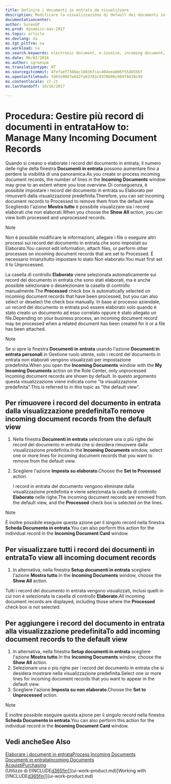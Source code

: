 ```yaml
---
title: Definire i documenti in entrata da visualizzare
description: Modificare la visualizzazione di default dei documenti in entrata, ad esempio le fatture elettroniche, per migliorare la panoramica dei record elaborati e non elaborati.
documentationcenter: 
author: SorenGP
ms.prod: dynamics-nav-2017
ms.topic: article
ms.devlang: na
ms.tgt_pltfrm: na
ms.workload: na
ms.search.keywords: electronic document, e-invoice, incoming document, OCR, ecommerce, document exchange, import invoice
ms.date: 06/02/2016
ms.author: sgroespe
ms.translationtype: HT
ms.sourcegitcommit: 4fefaef7380ac10836fcac404eea006f55d8556f
ms.openlocfilehash: fd0fe9047e6d2fe83783c9370b98c969f8430c49
ms.contentlocale: it-it
ms.lasthandoff: 10/16/2017

---
```

# <a name="how-to-manage-many-incoming-document-records"></a><span data-ttu-id="3b4c1-103">Procedura: Gestire più record di documenti in entrata</span><span class="sxs-lookup"><span data-stu-id="3b4c1-103">How to: Manage Many Incoming Document Records</span></span>
<span data-ttu-id="3b4c1-104">Quando si creano o elaborate i record del documento in entrata, il numero delle righe della finestra **Documenti in entrata** possono aumentare fino a perdere la visibilità di una panoramica.</span><span class="sxs-lookup"><span data-stu-id="3b4c1-104">As you create or process incoming document records, the number of lines in the **Incoming Documents** window may grow to an extent where you lose overview.</span></span> <span data-ttu-id="3b4c1-105">Di conseguenza, è possibile impostare i record del documento in entrata su Elaborato per rimuoverli dalla visualizzazione predefinita.</span><span class="sxs-lookup"><span data-stu-id="3b4c1-105">Therefore, you can set incoming document records to Processed to remove them from the default view.</span></span> <span data-ttu-id="3b4c1-106">Scegliendo l'azione **Mostra tutto** è possibile visualizzare sia i record elaborati che non elaborati.</span><span class="sxs-lookup"><span data-stu-id="3b4c1-106">When you choose the **Show All** action, you can view both processed and unprocessed records.</span></span>

> [!NOTE]  
>   <span data-ttu-id="3b4c1-107">Non è possibile modificare le informazioni, allegare i file o eseguire altri processi sui record del documento in entrata che sono impostati su Elaborato.</span><span class="sxs-lookup"><span data-stu-id="3b4c1-107">You cannot edit information, attach files, or perform other processes on incoming document records that are set to Processed.</span></span> <span data-ttu-id="3b4c1-108">È necessario innanzitutto impostare lo stato Non elaborato.</span><span class="sxs-lookup"><span data-stu-id="3b4c1-108">You must first set it to Unprocessed.</span></span>

<span data-ttu-id="3b4c1-109">La casella di controllo **Elaborato** viene selezionata automaticamente sui record del documento in entrata che sono stati elaborati, ma è anche possibile selezionare o deselezionare la casella di controllo manualmente.</span><span class="sxs-lookup"><span data-stu-id="3b4c1-109">The **Processed** check box is automatically selected on incoming document records that have been processed, but you can also select or deselect the check box manually.</span></span> <span data-ttu-id="3b4c1-110">In base al processo aziendale, un record del documento in entrata può essere elaborato solo quando è stato creato un documento ad esso correlato oppure è stato allegato un file.</span><span class="sxs-lookup"><span data-stu-id="3b4c1-110">Depending on your business process, an incoming document record may be processed when a related document has been created for it or a file has been attached.</span></span>

> [!NOTE]  
>   <span data-ttu-id="3b4c1-111">Se si apre la finestra **Documenti in entrata** usando l'azione **Documenti in entrata personali** in Gestione ruolo utente, solo i record del documento in entrata non elaborati vengono visualizzati per impostazione predefinita.</span><span class="sxs-lookup"><span data-stu-id="3b4c1-111">When you open the **Incoming Documents** window with the **My Incoming Documents** action on the Role Center, only unprocessed incoming document records are shown by default.</span></span> <span data-ttu-id="3b4c1-112">In questo argomento questa visualizzazione viene indicata come "la visualizzazione predefinita".</span><span class="sxs-lookup"><span data-stu-id="3b4c1-112">This is referred to in this topic as "the default view".</span></span>

## <a name="to-remove-incoming-document-records-from-the-default-view"></a><span data-ttu-id="3b4c1-113">Per rimuovere i record del documento in entrata dalla visualizzazione predefinita</span><span class="sxs-lookup"><span data-stu-id="3b4c1-113">To remove incoming document records from the default view</span></span>
1. <span data-ttu-id="3b4c1-114">Nella finestra **Documenti in entrata** selezionare una o più righe dei record del documento in entrata che si desidera rimuovere dalla visualizzazione predefinita.</span><span class="sxs-lookup"><span data-stu-id="3b4c1-114">In the **Incoming Documents** window, select one or more lines for incoming document records that you want to remove from the default view.</span></span>
2. <span data-ttu-id="3b4c1-115">Scegliere l'azione **Imposta su elaborato**.</span><span class="sxs-lookup"><span data-stu-id="3b4c1-115">Choose the **Set to Processed** action.</span></span>

    <span data-ttu-id="3b4c1-116">I record in entrata del documento vengono eliminate dalla visualizzazione predefinita e viene selezionata la casella di controllo **Elaborato** nelle righe.</span><span class="sxs-lookup"><span data-stu-id="3b4c1-116">The incoming document records are removed from the default view, and the **Processed** check box is selected on the lines.</span></span>

> [!NOTE]  
>   <span data-ttu-id="3b4c1-117">È inoltre possibile eseguire questa azione per il singolo record nella finestra **Scheda Documento in entrata**.</span><span class="sxs-lookup"><span data-stu-id="3b4c1-117">You can also perform this action for the individual record in the **Incoming Document Card** window.</span></span>

## <a name="to-view-all-incoming-document-records"></a><span data-ttu-id="3b4c1-118">Per visualizzare tutti i record dei documenti in entrata</span><span class="sxs-lookup"><span data-stu-id="3b4c1-118">To view all incoming document records</span></span>
1. <span data-ttu-id="3b4c1-119">In alternativa, nella finestra **Setup documenti in entrata** scegliere l'azione **Mostra tutto**.</span><span class="sxs-lookup"><span data-stu-id="3b4c1-119">In the **Incoming Documents** window, choose the **Show All** action.</span></span>

<span data-ttu-id="3b4c1-120">Tutti i record del documento in entrata vengono visualizzati, inclusi quelli in cui non è selezionata la casella di controllo **Elaborato**.</span><span class="sxs-lookup"><span data-stu-id="3b4c1-120">All incoming document records are displayed, including those where the **Processed** check box is not selected.</span></span>

## <a name="to-add-incoming-document-records-to-the-default-view"></a><span data-ttu-id="3b4c1-121">Per aggiungere i record del documento in entrata alla visualizzazione predefinita</span><span class="sxs-lookup"><span data-stu-id="3b4c1-121">To add incoming document records to the default view</span></span>
1. <span data-ttu-id="3b4c1-122">In alternativa, nella finestra **Setup documenti in entrata** scegliere l'azione **Mostra tutto**.</span><span class="sxs-lookup"><span data-stu-id="3b4c1-122">In the **Incoming Documents** window, choose the **Show All** action.</span></span>
2. <span data-ttu-id="3b4c1-123">Selezionare una o più righe per i record del documento in entrata che si desidera mostrare nella visualizzazione predefinita.</span><span class="sxs-lookup"><span data-stu-id="3b4c1-123">Select one or more lines for incoming document records that you want to appear in the default view.</span></span>
3. <span data-ttu-id="3b4c1-124">Scegliere l'azione **Imposta su non elaborato**.</span><span class="sxs-lookup"><span data-stu-id="3b4c1-124">Choose the **Set to Unprocessed** action.</span></span>  

> [!NOTE]  
>   <span data-ttu-id="3b4c1-125">È inoltre possibile eseguire questa azione per il singolo record nella finestra **Scheda Documento in entrata**.</span><span class="sxs-lookup"><span data-stu-id="3b4c1-125">You can also perform this action for the individual record in the **Incoming Document Card** window.</span></span>

## <a name="see-also"></a><span data-ttu-id="3b4c1-126">Vedi anche</span><span class="sxs-lookup"><span data-stu-id="3b4c1-126">See Also</span></span>
[<span data-ttu-id="3b4c1-127">Elaborare i documenti in entrata</span><span class="sxs-lookup"><span data-stu-id="3b4c1-127">Process Incoming Documents</span></span>](across-process-income-documents.md)  
[<span data-ttu-id="3b4c1-128">Documenti in entrata</span><span class="sxs-lookup"><span data-stu-id="3b4c1-128">Incoming Documents</span></span>](across-income-documents.md)  
[<span data-ttu-id="3b4c1-129">Acquisti</span><span class="sxs-lookup"><span data-stu-id="3b4c1-129">Purchasing</span></span>](purchasing-manage-purchasing.md)  
<span data-ttu-id="3b4c1-130">[Utilizzo di [!INCLUDE[d365fin](includes/d365fin_md.md)]](ui-work-product.md)</span><span class="sxs-lookup"><span data-stu-id="3b4c1-130">[Working with [!INCLUDE[d365fin](includes/d365fin_md.md)]](ui-work-product.md)</span></span>

